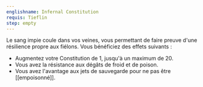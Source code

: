 ```yaml
---
englishname: Infernal Constitution
requis: Tieflin
step: empty
---
```

Le sang impie coule dans vos veines, vous permettant de faire preuve d'une résilience propre aux fiélons. Vous bénéficiez des effets suivants :

 - Augmentez votre Constitution de 1, jusqu'à un maximum de 20.
 - Vous avez la résistance aux dégâts de froid et de poison.
 - Vous avez l'avantage aux jets de sauvegarde pour ne pas être [[empoisonné]].
